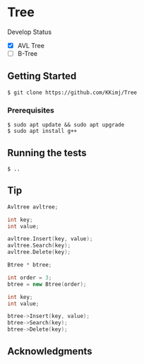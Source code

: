 # Tree

Develop Status
- [x] AVL Tree
- [ ] B-Tree

## Getting Started
```
$ git clone https://github.com/KKimj/Tree
```

### Prerequisites
```
$ sudo apt update && sudo apt upgrade
$ sudo apt install g++
```

## Running the tests
```
$ ..
```

## Tip
```c++
Avltree avltree;

int key;
int value;

avltree.Insert(key, value);
avltree.Search(key);
avltree.Delete(key);

```

```c++
Btree * btree;

int order = 3;
btree = new Btree(order);

int key;
int value;

btree->Insert(key, value);
btree->Search(key);
btree->Delete(key);

```

## Acknowledgments
